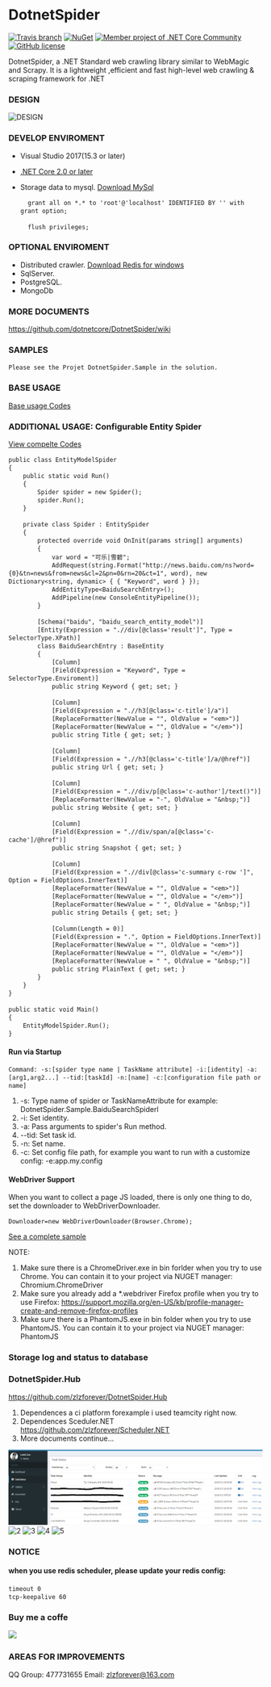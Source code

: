 # DotnetSpider
[![Travis branch](https://travis-ci.org/dotnetcore/DotnetSpider.svg?branch=master)](https://travis-ci.org/dotnetcore/DotnetSpider)
[![NuGet](https://img.shields.io/nuget/v/DotnetSpider.Extension.svg)](https://www.nuget.org/packages/DotnetSpider.Extension)
[![Member project of .NET Core Community](https://img.shields.io/badge/member%20project%20of-NCC-9e20c9.svg)](https://github.com/dotnetcore)
[![GitHub license](https://img.shields.io/aur/license/yaourt.svg)](https://raw.githubusercontent.com/dotnetcore/DotnetSpider/master/LICENSE)

DotnetSpider, a .NET Standard web crawling library similar to WebMagic and Scrapy. It is a lightweight ,efficient and fast high-level web crawling & scraping framework for .NET

### DESIGN

![DESIGN](https://github.com/dotnetcore/DotnetSpider/raw/master/images/DESIGN.jpg)

### DEVELOP ENVIROMENT
- Visual Studio 2017(15.3 or later)
- [.NET Core 2.0 or later](https://www.microsoft.com/net/download/windows)
- Storage data to mysql. [Download MySql](https://dev.mysql.com/downloads/mysql/) 
	
		grant all on *.* to 'root'@'localhost' IDENTIFIED BY '' with grant option;
	
		flush privileges;

### OPTIONAL ENVIROMENT

- Distributed crawler. [Download Redis for windows](https://github.com/MSOpenTech/redis/releases)
- SqlServer.
- PostgreSQL.
- MongoDb

### MORE DOCUMENTS

https://github.com/dotnetcore/DotnetSpider/wiki

### SAMPLES

	Please see the Projet DotnetSpider.Sample in the solution.

### BASE USAGE

[Base usage Codes](https://github.com/zlzforever/DotnetSpider/blob/master/src/DotnetSpider.Sample/BaseUsage.cs)

### ADDITIONAL USAGE: Configurable Entity Spider

[View compelte Codes](https://github.com/zlzforever/DotnetSpider/blob/master/src/DotnetSpider.Sample/JdSkuSampleSpider.cs)

	public class EntityModelSpider
	{
		public static void Run()
		{
			Spider spider = new Spider();
			spider.Run();
		}

		private class Spider : EntitySpider
		{
			protected override void OnInit(params string[] arguments)
			{
				var word = "可乐|雪碧";
				AddRequest(string.Format("http://news.baidu.com/ns?word={0}&tn=news&from=news&cl=2&pn=0&rn=20&ct=1", word), new Dictionary<string, dynamic> { { "Keyword", word } });
				AddEntityType<BaiduSearchEntry>();
				AddPipeline(new ConsoleEntityPipeline());
			}

			[Schema("baidu", "baidu_search_entity_model")]
			[Entity(Expression = ".//div[@class='result']", Type = SelectorType.XPath)]
			class BaiduSearchEntry : BaseEntity
			{
				[Column]
				[Field(Expression = "Keyword", Type = SelectorType.Enviroment)]
				public string Keyword { get; set; }

				[Column]
				[Field(Expression = ".//h3[@class='c-title']/a")]
				[ReplaceFormatter(NewValue = "", OldValue = "<em>")]
				[ReplaceFormatter(NewValue = "", OldValue = "</em>")]
				public string Title { get; set; }

				[Column]
				[Field(Expression = ".//h3[@class='c-title']/a/@href")]
				public string Url { get; set; }

				[Column]
				[Field(Expression = ".//div/p[@class='c-author']/text()")]
				[ReplaceFormatter(NewValue = "-", OldValue = "&nbsp;")]
				public string Website { get; set; }

				[Column]
				[Field(Expression = ".//div/span/a[@class='c-cache']/@href")]
				public string Snapshot { get; set; }

				[Column]
				[Field(Expression = ".//div[@class='c-summary c-row ']", Option = FieldOptions.InnerText)]
				[ReplaceFormatter(NewValue = "", OldValue = "<em>")]
				[ReplaceFormatter(NewValue = "", OldValue = "</em>")]
				[ReplaceFormatter(NewValue = " ", OldValue = "&nbsp;")]
				public string Details { get; set; }

				[Column(Length = 0)]
				[Field(Expression = ".", Option = FieldOptions.InnerText)]
				[ReplaceFormatter(NewValue = "", OldValue = "<em>")]
				[ReplaceFormatter(NewValue = "", OldValue = "</em>")]
				[ReplaceFormatter(NewValue = " ", OldValue = "&nbsp;")]
				public string PlainText { get; set; }
			}
		}
	}

	public static void Main()
	{
		EntityModelSpider.Run();
	}

#### Run via Startup

	Command: -s:[spider type name | TaskName attribute] -i:[identity] -a:[arg1,arg2...] --tid:[taskId] -n:[name] -c:[configuration file path or name]

1. -s: Type name of spider or TaskNameAttribute for example: DotnetSpider.Sample.BaiduSearchSpiderl
2. -i: Set identity.
3. -a: Pass arguments to spider's Run method.
4. --tid: Set task id.
5. -n: Set name.
6. -c: Set config file path, for example you want to run with a customize config: -e:app.my.config

#### WebDriver Support

When you want to collect a page JS loaded, there is only one thing to do, set the downloader to WebDriverDownloader.

	Downloader=new WebDriverDownloader(Browser.Chrome);

[See a complete sample](https://github.com/zlzforever/DotnetSpider/blob/master/src/DotnetSpider.Sample/JdSkuWebDriverSample.cs)

NOTE:

1. Make sure there is a  ChromeDriver.exe in bin forlder when you try to use Chrome. You can contain it to your project via NUGET manager: Chromium.ChromeDriver
2. Make sure you already add a *.webdriver Firefox profile when you try to use Firefox: https://support.mozilla.org/en-US/kb/profile-manager-create-and-remove-firefox-profiles
3. Make sure there is a PhantomJS.exe in bin folder when you try to use PhantomJS. You can contain it to your project via NUGET manager: PhantomJS

### Storage log and status to database


### DotnetSpider.Hub

https://github.com/zlzforever/DotnetSpider.Hub

1. Dependences a ci platform forexample i used teamcity right now.
2. Dependences Sceduler.NET https://github.com/zlzforever/Scheduler.NET 
3. More documents continue...

![1](https://github.com/dotnetcore/DotnetSpider/raw/master/images/1.png)
![2](https://github.com/dotnetcore/DotnetSpider/raw/master/images/2.png)
![3](https://github.com/dotnetcore/DotnetSpider/raw/master/images/3.png)
![4](https://github.com/dotnetcore/DotnetSpider/raw/master/images/4.png)
![5](https://github.com/dotnetcore/DotnetSpider/raw/master/images/5.png)

### NOTICE

#### when you use redis scheduler, please update your redis config: 
	timeout 0 
	tcp-keepalive 60

### Buy me a coffe

![](https://github.com/zlzforever/DotnetSpiderPictures/raw/master/pay.png)

### AREAS FOR IMPROVEMENTS

QQ Group: 477731655
Email: zlzforever@163.com
